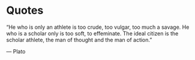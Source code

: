 # Quotes


“He who is only an athlete is too crude, too vulgar, too much a savage. He who is a scholar only is too soft, to effeminate. The ideal citizen is the scholar athlete, the man of thought and the man of action.”

― Plato
